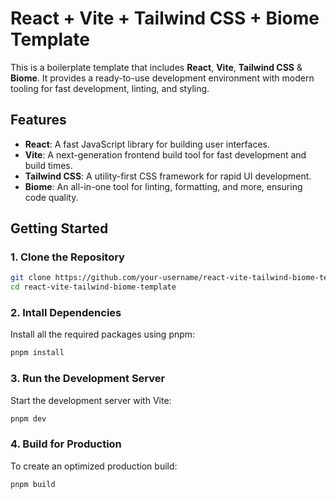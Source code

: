 # React + Vite + Tailwind CSS + Biome Template

This is a boilerplate template that includes **React**, **Vite**, **Tailwind CSS** & **Biome**. It provides a ready-to-use development environment with modern tooling for fast development, linting, and styling.

## Features

- **React**: A fast JavaScript library for building user interfaces.
- **Vite**: A next-generation frontend build tool for fast development and build times.
- **Tailwind CSS**: A utility-first CSS framework for rapid UI development.
- **Biome**: An all-in-one tool for linting, formatting, and more, ensuring code quality.

## Getting Started

### 1. Clone the Repository

```bash
git clone https://github.com/your-username/react-vite-tailwind-biome-template.git
cd react-vite-tailwind-biome-template
```

### 2. Intall Dependencies

Install all the required packages using pnpm:

```bash
pnpm install
```

### 3. Run the Development Server

Start the development server with Vite:

```bash
pnpm dev
```

### 4. Build for Production

To create an optimized production build:

```bash
pnpm build
```
